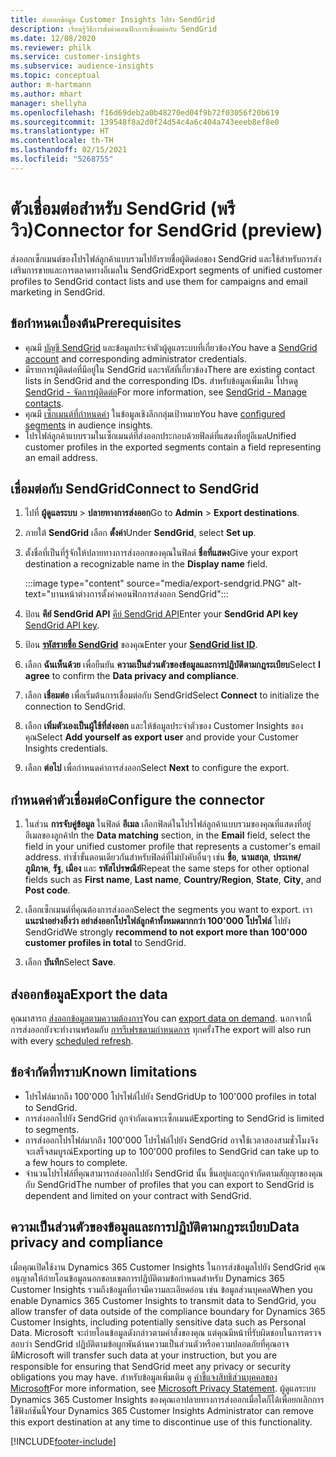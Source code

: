 ```yaml
---
title: ส่งออกข้อมูล Customer Insights ไปยัง SendGrid
description: เรียนรู้วิธีการตั้งค่าคอนฟิกการเชื่อมต่อกับ SendGrid
ms.date: 12/08/2020
ms.reviewer: philk
ms.service: customer-insights
ms.subservice: audience-insights
ms.topic: conceptual
author: m-hartmann
ms.author: mhart
manager: shellyha
ms.openlocfilehash: f16d69deb2a0b48270ed04f9b72f03056f20b619
ms.sourcegitcommit: 139548f8a2d0f24d54c4a6c404a743eeeb8ef8e0
ms.translationtype: HT
ms.contentlocale: th-TH
ms.lasthandoff: 02/15/2021
ms.locfileid: "5268755"
---
```

# <a name="connector-for-sendgrid-preview"></a><span data-ttu-id="ebed2-103">ตัวเชื่อมต่อสำหรับ SendGrid (พรีวิว)</span><span class="sxs-lookup"><span data-stu-id="ebed2-103">Connector for SendGrid (preview)</span></span>

<span data-ttu-id="ebed2-104">ส่งออกเซ็กเมนต์ของโปรไฟล์ลูกค้าแบบรวมไปยังรายชื่อผู้ติดต่อของ SendGrid และใช้สำหรับการส่งเสริมการขายและการตลาดทางอีเมลใน SendGrid</span><span class="sxs-lookup"><span data-stu-id="ebed2-104">Export segments of unified customer profiles to SendGrid contact lists and use them for campaigns and email marketing in SendGrid.</span></span> 

## <a name="prerequisites"></a><span data-ttu-id="ebed2-105">ข้อกำหนดเบื้องต้น</span><span class="sxs-lookup"><span data-stu-id="ebed2-105">Prerequisites</span></span>

-   <span data-ttu-id="ebed2-106">คุณมี [บัญชี SendGrid](https://sendgrid.com/) และข้อมูลประจำตัวผู้ดูแลระบบที่เกี่ยวข้อง</span><span class="sxs-lookup"><span data-stu-id="ebed2-106">You have a [SendGrid account](https://sendgrid.com/) and corresponding administrator credentials.</span></span>
-   <span data-ttu-id="ebed2-107">มีรายการผู้ติดต่อที่มีอยู่ใน SendGrid และรหัสที่เกี่ยวข้อง</span><span class="sxs-lookup"><span data-stu-id="ebed2-107">There are existing contact lists in SendGrid and the corresponding IDs.</span></span> <span data-ttu-id="ebed2-108">สำหรับข้อมูลเพิ่มเติม โปรดดู [SendGrid - จัดการผู้ติดต่อ](https://sendgrid.com/docs/ui/managing-contacts/create-and-manage-contacts/#manage-contacts)</span><span class="sxs-lookup"><span data-stu-id="ebed2-108">For more information, see [SendGrid - Manage contacts](https://sendgrid.com/docs/ui/managing-contacts/create-and-manage-contacts/#manage-contacts).</span></span>
-   <span data-ttu-id="ebed2-109">คุณมี [เซ็กเมนต์ที่กำหนดค่า](segments.md) ในข้อมูลเชิงลึกกลุ่มเป้าหมาย</span><span class="sxs-lookup"><span data-stu-id="ebed2-109">You have [configured segments](segments.md) in audience insights.</span></span>
-   <span data-ttu-id="ebed2-110">โปรไฟล์ลูกค้าแบบรวมในเซ็กเมนต์ที่ส่งออกประกอบด้วยฟิลด์ที่แสดงที่อยู่อีเมล</span><span class="sxs-lookup"><span data-stu-id="ebed2-110">Unified customer profiles in the exported segments contain a field representing an email address.</span></span>

## <a name="connect-to-sendgrid"></a><span data-ttu-id="ebed2-111">เชื่อมต่อกับ SendGrid</span><span class="sxs-lookup"><span data-stu-id="ebed2-111">Connect to SendGrid</span></span>

1. <span data-ttu-id="ebed2-112">ไปที่ **ผู้ดูแลระบบ** > **ปลายทางการส่งออก**</span><span class="sxs-lookup"><span data-stu-id="ebed2-112">Go to **Admin** > **Export destinations**.</span></span>

1. <span data-ttu-id="ebed2-113">ภายใต้ **SendGrid** เลือก **ตั้งค่า**</span><span class="sxs-lookup"><span data-stu-id="ebed2-113">Under **SendGrid**, select **Set up**.</span></span>

1. <span data-ttu-id="ebed2-114">ตั้งชื่อที่เป็นที่รู้จักให้ปลายทางการส่งออกของคุณในฟิลด์ **ชื่อที่แสดง**</span><span class="sxs-lookup"><span data-stu-id="ebed2-114">Give your export destination a recognizable name in the **Display name** field.</span></span>

   :::image type="content" source="media/export-sendgrid.PNG" alt-text="บานหน้าต่างการตั้งค่าคอนฟิกการส่งออก SendGrid":::

1. <span data-ttu-id="ebed2-116">ป้อน **คีย์ SendGrid API** [คีย์ SendGrid API](https://sendgrid.com/docs/ui/account-and-settings/api-keys/)</span><span class="sxs-lookup"><span data-stu-id="ebed2-116">Enter your **SendGrid API key** [SendGrid API key](https://sendgrid.com/docs/ui/account-and-settings/api-keys/).</span></span>

1. <span data-ttu-id="ebed2-117">ป้อน **[รหัสรายชื่อ SendGrid](https://sendgrid.com/docs/ui/managing-contacts/create-and-manage-contacts/#manage-contacts)** ของคุณ</span><span class="sxs-lookup"><span data-stu-id="ebed2-117">Enter your **[SendGrid list ID](https://sendgrid.com/docs/ui/managing-contacts/create-and-manage-contacts/#manage-contacts)**.</span></span>

1. <span data-ttu-id="ebed2-118">เลือก **ฉันเห็นด้วย** เพื่อยืนยัน **ความเป็นส่วนตัวของข้อมูลและการปฏิบัติตามกฎระเบียบ**</span><span class="sxs-lookup"><span data-stu-id="ebed2-118">Select **I agree** to confirm the **Data privacy and compliance**.</span></span>

1. <span data-ttu-id="ebed2-119">เลือก **เชื่อมต่อ** เพื่อเริ่มต้นการเชื่อมต่อกับ SendGrid</span><span class="sxs-lookup"><span data-stu-id="ebed2-119">Select **Connect** to initialize the connection to SendGrid.</span></span>

1. <span data-ttu-id="ebed2-120">เลือก **เพิ่มตัวเองเป็นผู้ใช้ที่ส่งออก** และให้ข้อมูลประจำตัวของ Customer Insights ของคุณ</span><span class="sxs-lookup"><span data-stu-id="ebed2-120">Select **Add yourself as export user** and provide your Customer Insights credentials.</span></span>

1. <span data-ttu-id="ebed2-121">เลือก **ต่อไป** เพื่อกำหนดค่าการส่งออก</span><span class="sxs-lookup"><span data-stu-id="ebed2-121">Select **Next** to configure the export.</span></span>

## <a name="configure-the-connector"></a><span data-ttu-id="ebed2-122">กำหนดค่าตัวเชื่อมต่อ</span><span class="sxs-lookup"><span data-stu-id="ebed2-122">Configure the connector</span></span>

1. <span data-ttu-id="ebed2-123">ในส่วน **การจับคู่ข้อมูล** ในฟิลด์ **อีเมล** เลือกฟิลด์ในโปรไฟล์ลูกค้าแบบรวมของคุณที่แสดงที่อยู่อีเมลของลูกค้า</span><span class="sxs-lookup"><span data-stu-id="ebed2-123">In the **Data matching** section, in the **Email** field, select the field in your unified customer profile that represents a customer's email address.</span></span> <span data-ttu-id="ebed2-124">ทำซ้ำขั้นตอนเดียวกันสำหรับฟิลด์ที่ไม่บังคับอื่นๆ เช่น **ชื่อ**, **นามสกุล**, **ประเทศ/ภูมิภาค**, **รัฐ**, **เมือง** และ **รหัสไปรษณีย์**</span><span class="sxs-lookup"><span data-stu-id="ebed2-124">Repeat the same steps for other optional fields such as **First name**, **Last name**, **Country/Region**, **State**, **City**, and **Post code**.</span></span>

1. <span data-ttu-id="ebed2-125">เลือกเซ็กเมนต์ที่คุณต้องการส่งออก</span><span class="sxs-lookup"><span data-stu-id="ebed2-125">Select the segments you want to export.</span></span> <span data-ttu-id="ebed2-126">เรา **แนะนำอย่างยิ่งว่า อย่าส่งออกโปรไฟล์ลูกค้าทั้งหมดมากกว่า 100'000 โปรไฟล์** ไปยัง SendGrid</span><span class="sxs-lookup"><span data-stu-id="ebed2-126">We strongly **recommend to not export more than 100'000 customer profiles in total** to SendGrid.</span></span> 

1. <span data-ttu-id="ebed2-127">เลือก **บันทึก**</span><span class="sxs-lookup"><span data-stu-id="ebed2-127">Select **Save**.</span></span>

## <a name="export-the-data"></a><span data-ttu-id="ebed2-128">ส่งออกข้อมูล</span><span class="sxs-lookup"><span data-stu-id="ebed2-128">Export the data</span></span>

<span data-ttu-id="ebed2-129">คุณมาสารถ [ส่งออกข้อมูลตามความต้องการ](export-destinations.md)</span><span class="sxs-lookup"><span data-stu-id="ebed2-129">You can [export data on demand](export-destinations.md).</span></span> <span data-ttu-id="ebed2-130">นอกจากนี้ การส่งออกยังจะทำงานพร้อมกับ [การรีเฟรชตามกำหนดการ](system.md#schedule-tab) ทุกครั้ง</span><span class="sxs-lookup"><span data-stu-id="ebed2-130">The export will also run with every [scheduled refresh](system.md#schedule-tab).</span></span>

## <a name="known-limitations"></a><span data-ttu-id="ebed2-131">ข้อจำกัดที่ทราบ</span><span class="sxs-lookup"><span data-stu-id="ebed2-131">Known limitations</span></span>

- <span data-ttu-id="ebed2-132">โปรไฟล์มากถึง 100'000 โปรไฟล์ไปยัง SendGrid</span><span class="sxs-lookup"><span data-stu-id="ebed2-132">Up to 100'000 profiles in total to SendGrid.</span></span>
- <span data-ttu-id="ebed2-133">การส่งออกไปยัง SendGrid ถูกจำกัดเฉพาะเซ็กเมนต์</span><span class="sxs-lookup"><span data-stu-id="ebed2-133">Exporting to SendGrid is limited to segments.</span></span>
- <span data-ttu-id="ebed2-134">การส่งออกโปรไฟล์มากถึง 100'000 โปรไฟล์ไปยัง SendGrid อาจใช้เวลาสองสามชั่วโมงจึงจะเสร็จสมบูรณ์</span><span class="sxs-lookup"><span data-stu-id="ebed2-134">Exporting up to 100'000 profiles to SendGrid can take up to a few hours to complete.</span></span> 
- <span data-ttu-id="ebed2-135">จำนวนโปรไฟล์ที่คุณสามารถส่งออกไปยัง SendGrid นั้น ขึ้นอยู่และถูกจำกัดตามสัญญาของคุณกับ SendGrid</span><span class="sxs-lookup"><span data-stu-id="ebed2-135">The number of profiles that you can export to SendGrid is dependent and limited on your contract with SendGrid.</span></span>

## <a name="data-privacy-and-compliance"></a><span data-ttu-id="ebed2-136">ความเป็นส่วนตัวของข้อมูลและการปฏิบัติตามกฎระเบียบ</span><span class="sxs-lookup"><span data-stu-id="ebed2-136">Data privacy and compliance</span></span>

<span data-ttu-id="ebed2-137">เมื่อคุณเปิดใช้งาน Dynamics 365 Customer Insights ในการส่งข้อมูลไปยัง SendGrid คุณอนุญาตให้ถ่ายโอนข้อมูลนอกขอบเขตการปฏิบัติตามข้อกำหนดสำหรับ Dynamics 365 Customer Insights รวมถึงข้อมูลที่อาจมีความละเอียดอ่อน เช่น ข้อมูลส่วนบุคคล</span><span class="sxs-lookup"><span data-stu-id="ebed2-137">When you enable Dynamics 365 Customer Insights to transmit data to SendGrid, you allow transfer of data outside of the compliance boundary for Dynamics 365 Customer Insights, including potentially sensitive data such as Personal Data.</span></span> <span data-ttu-id="ebed2-138">Microsoft จะถ่ายโอนข้อมูลดังกล่าวตามคำสั่งของคุณ แต่คุณมีหน้าที่รับผิดชอบในการตรวจสอบว่า SendGrid ปฏิบัติตามข้อผูกพันด้านความเป็นส่วนตัวหรือความปลอดภัยที่คุณอาจมี</span><span class="sxs-lookup"><span data-stu-id="ebed2-138">Microsoft will transfer such data at your instruction, but you are responsible for ensuring that SendGrid meet any privacy or security obligations you may have.</span></span> <span data-ttu-id="ebed2-139">สำหรับข้อมูลเพิ่มเติม ดู [คำชี้แจงสิทธิส่วนบุคคลของ Microsoft](https://go.microsoft.com/fwlink/?linkid=396732)</span><span class="sxs-lookup"><span data-stu-id="ebed2-139">For more information, see [Microsoft Privacy Statement](https://go.microsoft.com/fwlink/?linkid=396732).</span></span>
<span data-ttu-id="ebed2-140">ผู้ดูแลระบบ Dynamics 365 Customer Insights ของคุณเอาปลายทางการส่งออกเมื่อใดก็ได้เพื่อยกเลิกการใช้ฟังก์ชันนี้</span><span class="sxs-lookup"><span data-stu-id="ebed2-140">Your Dynamics 365 Customer Insights Administrator can remove this export destination at any time to discontinue use of this functionality.</span></span>


[!INCLUDE[footer-include](../includes/footer-banner.md)]